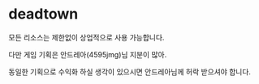 # deadtown

모든 리소스는 제한없이 상업적으로 사용 가능합니다.

다만 게임 기획은 안드레아(4595jmg)님 지분이 많아.

동일한 기획으로 수익화 하실 생각이 있으시면 안드레아님께 허락 받으셔야 합니다.
